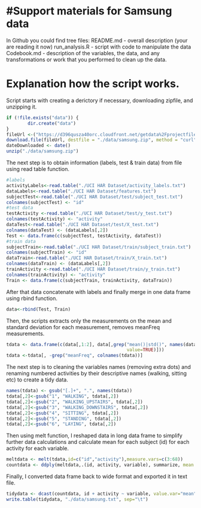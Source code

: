 #Support materials for Samsung data
========================================================
In Github you could find tree files:
README.md - overall description (your are reading it now)
run_analysis.R - script with code to manipulate the data
Codebook.md - description of the variables, the data, and any transformations or work that you performed to clean up the data.

# Explanation how the script works.
Script starts with creating a derictory if necessary, downloading zipfile, 
and unzipping it.


```r
if (!file.exists("data")) {
        dir.create("data")
}
fileUrl <-("https://d396qusza40orc.cloudfront.net/getdata%2Fprojectfiles%2FUCI%20HAR%20Dataset.zip") 
download.file(fileUrl, destfile = "./data/samsung.zip", method = "curl")
dateDownloaded <- date()
unzip("./data/samsung.zip")
```
The next step is to obtain information (labels, test & train data) from file 
using read table function. 

```r
#labels
activityLabels<-read.table("./UCI HAR Dataset/activity_labels.txt")
dataLabels<-read.table("./UCI HAR Dataset/features.txt")
subjectTest<-read.table("./UCI HAR Dataset/test/subject_test.txt")
colnames(subjectTest) <- "id"
#test data
testActivity <-read.table("./UCI HAR Dataset/test/y_test.txt")
colnames(testActivity) <- "activity"
dataTest<-read.table("./UCI HAR Dataset/test/X_test.txt")
colnames(dataTest) <- (dataLabels[,2])
Test <- data.frame(c(subjectTest, testActivity, dataTest))
#train data
subjectTrain<-read.table("./UCI HAR Dataset/train/subject_train.txt")
colnames(subjectTrain) <- "id"
dataTrain<-read.table("./UCI HAR Dataset/train/X_train.txt")
colnames(dataTrain) <- (dataLabels[,2])
trainActivity <-read.table("./UCI HAR Dataset/train/y_train.txt")
colnames(trainActivity) <- "activity"
Train <- data.frame(c(subjectTrain, trainActivity, dataTrain))
```
After that data concatenate with labels and finally merge in one data frame using rbind function. 

```r
data<-rbind(Test, Train)
```
Then, the scripts extracts only the measurements on the mean and standard deviation for each measurement, removes meanFreq measurements. 

```r
tdata <- data.frame(c(data[,1:2], data[,grep("mean()|std()", names(data), 
                                             value=TRUE)]))
tdata <-tdata[, -grep("meanFreq", colnames(tdata))]
```
The next step is to cleaning the variables names (removing extra dots) 
and renaming numbered activities by their descriptive names (walking, sitting etc) 
to create a tidy data.

```r
names(tdata) <- gsub("[.]+", ".", names(tdata))
tdata[,2]<-gsub("1", "WALKING", tdata[,2])
tdata[,2]<-gsub("2", "WALKING_UPSTAIRS", tdata[,2])
tdata[,2]<-gsub("3", "WALKING_DOWNSTAIRS", tdata[,2])
tdata[,2]<-gsub("4", "SITTING", tdata[,2])
tdata[,2]<-gsub("5", "STANDING", tdata[,2])
tdata[,2]<-gsub("6", "LAYING", tdata[,2])
```
Then using melt function, I reshaped data in long data frame to simplify further data calculations and calculate mean for each subject (id) for each activity for each variable. 

```r
meltdata <- melt(tdata,id=c("id","activity"),measure.vars=c(3:68))
countdata <- ddply(meltdata,.(id, activity, variable), summarize, mean = (mean(value)))
```
Finally, I converted data frame back to wide format and exported it in text file.

```r
tidydata <- dcast(countdata, id + activity ~ variable, value.var="mean")
write.table(tidydata, "./data/samsung.txt", sep="\t")
```

